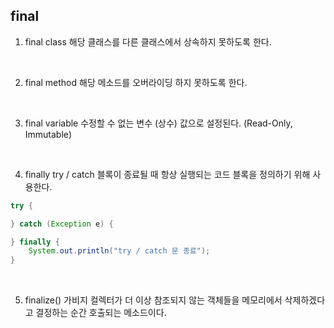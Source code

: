 ## final

1. final class
해당 클래스를 다른 클래스에서 상속하지 못하도록 한다.

<br />

2. final method
해당 메소드를 오버라이딩 하지 못하도록 한다.

<br />

3. final variable
수정할 수 없는 변수 (상수) 값으로 설정된다. (Read-Only, Immutable)

<br />

4. finally
try / catch 블록이 종료될 때 항상 실행되는 코드 블록을 정의하기 위해 사용한다.
```Java
try {

} catch (Exception e) {

} finally {
    System.out.println("try / catch 문 종료");
}
```

<br />

5. finalize()
가비지 컬렉터가 더 이상 참조되지 않는 객체들을 메모리에서 삭제하겠다고 결정하는 순간 호출되는 메소드이다.
